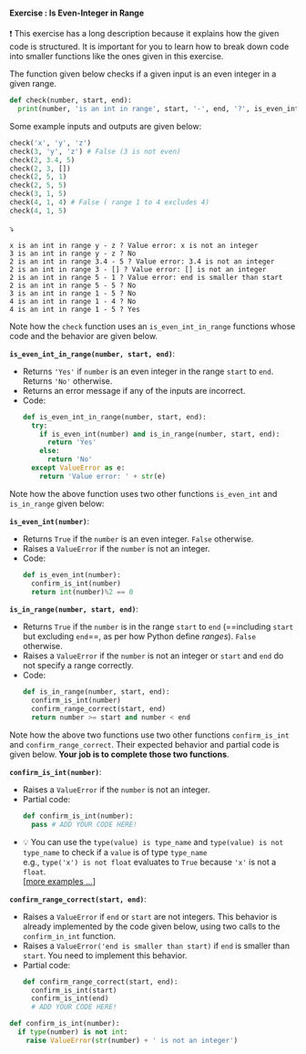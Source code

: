 #### Exercise : Is Even-Integer in Range

<tip-box> 

:exclamation: This exercise has a long description because it explains how the given code is structured. It is important for you to learn how to break down code into smaller functions like the ones given in this exercise.

</tip-box>

The function given below checks if a given input is an even  integer in a given range.

```python
def check(number, start, end):
  print(number, 'is an int in range', start, '-', end, '?', is_even_int_in_range(number, start, end))
```

Some example inputs and outputs are given below:  
```python
check('x', 'y', 'z')
check(3, 'y', 'z') # False (3 is not even)
check(2, 3.4, 5)
check(2, 3, [])
check(2, 5, 1)
check(2, 5, 5)
check(3, 1, 5)
check(4, 1, 4) # False ( range 1 to 4 excludes 4)
check(4, 1, 5)
```
:arrow_heading_down:
```
x is an int in range y - z ? Value error: x is not an integer
3 is an int in range y - z ? No
2 is an int in range 3.4 - 5 ? Value error: 3.4 is not an integer
2 is an int in range 3 - [] ? Value error: [] is not an integer
2 is an int in range 5 - 1 ? Value error: end is smaller than start
2 is an int in range 5 - 5 ? No
3 is an int in range 1 - 5 ? No
4 is an int in range 1 - 4 ? No
4 is an int in range 1 - 5 ? Yes
```

Note how the `check` function uses an `is_even_int_in_range` functions whose code and the behavior are given below. 

**`is_even_int_in_range(number, start, end)`**:
* Returns `'Yes'` if `number` is an even integer in the range `start` to `end`. Returns `'No'` otherwise.
* Returns an error message if any of the inputs are incorrect.
* Code:
  ```python
  def is_even_int_in_range(number, start, end):
    try:
      if is_even_int(number) and is_in_range(number, start, end):
        return 'Yes'
      else:
        return 'No'
    except ValueError as e:
      return 'Value error: ' + str(e)
  ``` 

Note how the above function uses two other functions `is_even_int` and `is_in_range` given below:

**`is_even_int(number)`**:
* Returns `True` if the `number` is an even integer. `False` otherwise.
* Raises a `ValueError` if the `number` is not an integer.
* Code:
  ```python
  def is_even_int(number):
    confirm_is_int(number)
    return int(number)%2 == 0
  ```

**`is_in_range(number, start, end)`**: 
* Returns `True` if the `number` is in the range `start` to `end` (==including `start` but excluding `end`==, as per how Python define _ranges_). `False` otherwise.
* Raises a `ValueError` if the `number` is not an integer or `start` and `end` do not specify a range correctly.
* Code: 
  ```python
  def is_in_range(number, start, end):
    confirm_is_int(number)
    confirm_range_correct(start, end)
    return number >= start and number < end
  ```
Note how the above two functions use two other functions `confirm_is_int` and `confirm_range_correct`. Their expected behavior and partial code is given below. **Your job is to complete those two functions**.

**`confirm_is_int(number)`**: 
* Raises a `ValueError` if the `number` is not an integer.
* Partial code:
  ```python
  def confirm_is_int(number):
    pass # ADD YOUR CODE HERE!
  ```
* :bulb: You can use the `type(value) is type_name` and `type(value) is not type_name` to check if a `value` is of type `type_name`<br>
  e.g., `type('x') is not float` evaluates to `True` because `'x'` is not a `float`.<br>
  [[more examples ...](https://www.poftut.com/python-type-function-examples/)]
  
**`confirm_range_correct(start, end)`**:
* Raises a `ValueError` if `end` or `start` are not integers. This behavior is already implemented by the code given below, using two calls to the `confirm_in_int` function.
* Raises a `ValueError('end is smaller than start)` if `end` is smaller than `start`. You need to implement this behavior.
* Partial code:
  ```python
  def confirm_range_correct(start, end):
    confirm_is_int(start)
    confirm_is_int(end)
    # ADD YOUR CODE HERE!
  ```

<panel type="seamless" header="%%:bulb: Partial solution%%">

```python
def confirm_is_int(number):
  if type(number) is not int:
    raise ValueError(str(number) + ' is not an integer')
```

</panel>